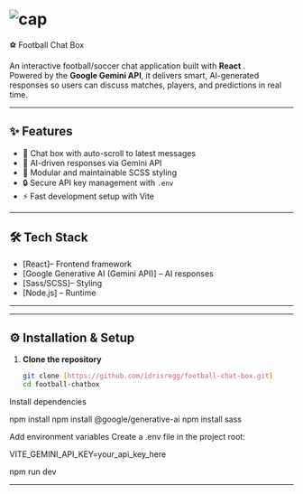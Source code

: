 # ![cap](https://github.com/user-attachments/assets/dd4ad79f-c91c-4902-850d-debccb5be169)

⚽ Football Chat Box

An interactive football/soccer chat application built with **React** .  
Powered by the **Google Gemini API**, it delivers smart, AI-generated responses so users can discuss matches, players, and predictions in real time.  

---

## ✨ Features
- 💬 Chat box with auto-scroll to latest messages  
- 🤖 AI-driven responses via Gemini API  
- 🎨 Modular and maintainable SCSS styling  
- 🔒 Secure API key management with `.env`  
- ⚡ Fast development setup with Vite  

---

## 🛠 Tech Stack
- [React]– Frontend framework  
- [Google Generative AI (Gemini API)] – AI responses  
- [Sass/SCSS]– Styling  
- [Node.js] – Runtime  

---


---

## ⚙️ Installation & Setup

1. **Clone the repository**
   ```bash
   git clone [https://github.com/idrisregg/football-chat-box.git]
   cd football-chatbox
   
Install dependencies

npm install
npm install @google/generative-ai
npm install sass

Add environment variables
Create a .env file in the project root:

VITE_GEMINI_API_KEY=your_api_key_here

npm run dev

-------------------


